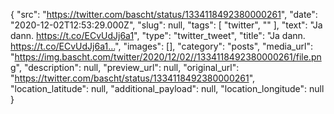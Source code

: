 {
  "src": "https://twitter.com/bascht/status/1334118492380000261",
  "date": "2020-12-02T12:53:29.000Z",
  "slug": null,
  "tags": [
    "twitter",
    ""
  ],
  "text": "Ja dann. https://t.co/ECvUdJj6a1",
  "type": "twitter_tweet",
  "title": "Ja dann. https://t.co/ECvUdJj6a1…",
  "images": [],
  "category": "posts",
  "media_url": "https://img.bascht.com/twitter/2020/12/02//1334118492380000261/file.png",
  "description": null,
  "preview_url": null,
  "original_url": "https://twitter.com/bascht/status/1334118492380000261",
  "location_latitude": null,
  "additional_payload": null,
  "location_longitude": null
}